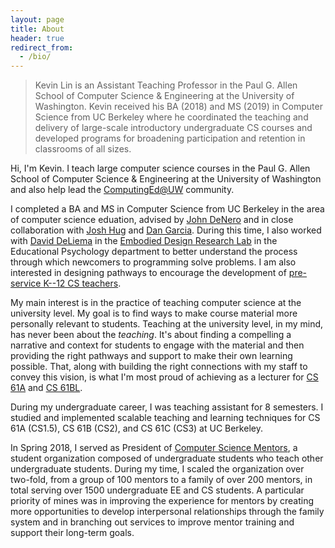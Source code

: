 ```yaml
---
layout: page
title: About
header: true
redirect_from:
  - /bio/
---
```


> Kevin Lin is an Assistant Teaching Professor in the Paul G. Allen School of Computer Science & Engineering at the University of Washington. Kevin received his BA (2018) and MS (2019) in Computer Science from UC Berkeley where he coordinated the teaching and delivery of large-scale introductory undergraduate CS courses and developed programs for broadening participation and retention in classrooms of all sizes.

Hi, I'm Kevin. I teach large computer science courses in the Paul G. Allen School of Computer Science & Engineering at the University of Washington and also help lead the [ComputingEd@UW][] community.

[ComputingEd@UW]: http://computinged.uw.edu/

I completed a BA and MS in Computer Science from UC Berkeley in the area of computer science eduation, advised by [John DeNero][] and in close collaboration with [Josh Hug][] and [Dan Garcia][]. During this time, I also worked with [David DeLiema][] in the [Embodied Design Research Lab][EDRL] in the Educational Psychology department to better understand the process through which newcomers to programming solve problems. I am also interested in designing pathways to encourage the development of [pre-service K--12 CS teachers](/csp).

[John DeNero]: http://denero.org/
[Josh Hug]: http://www.dailycal.org/2017/06/19/thank-josh-hug/
[Dan Garcia]: https://people.eecs.berkeley.edu/~ddgarcia/
[David DeLiema]: http://www.david-deliema.com
[EDRL]: https://edrl.berkeley.edu/

My main interest is in the practice of teaching computer science at the university level. My goal is to find ways to make course material more personally relevant to students. Teaching at the university level, in my mind, has never been about the *teaching*. It's about finding a compelling a narrative and context for students to engage with the material and then providing the right pathways and support to make their own learning possible. That, along with building the right connections with my staff to convey this vision, is what I'm most proud of achieving as a lecturer for [CS 61A][] and [CS 61BL][].

[CS 61A]: http://inst.eecs.berkeley.edu/~cs61a/su17/
[CS 61BL]: https://cs61bl.org/su18

During my undergraduate career, I was teaching assistant for 8 semesters. I studied and implemented scalable teaching and learning techniques for CS 61A (CS1.5), CS 61B (CS2), and CS 61C (CS3) at UC Berkeley.

In Spring 2018, I served as President of [Computer Science Mentors][], a student organization composed of undergraduate students who teach other undergraduate students. During my time, I scaled the organization over two-fold, from a group of 100 mentors to a family of over 200 mentors, in total serving over 1500 undergraduate EE and CS students. A particular priority of mines was in improving the experience for mentors by creating more opportunities to develop interpersonal relationships through the family system and in branching out services to improve mentor training and support their long-term goals.

[Computer Science Mentors]: https://csmentors.berkeley.edu/
